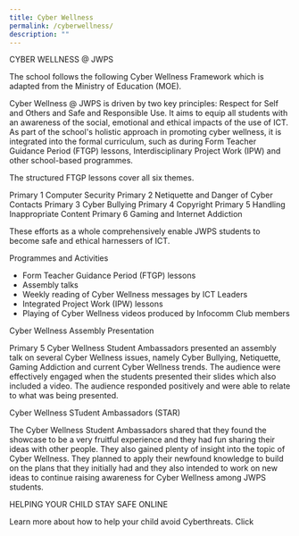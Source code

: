 ```yaml
---
title: Cyber Wellness
permalink: /cyberwellness/
description: ""
---
```

CYBER WELLNESS @ JWPS

The school follows the following Cyber Wellness Framework which is adapted from the Ministry of Education (MOE).


Cyber Wellness @ JWPS is driven by two key principles: Respect for Self and Others and Safe and Responsible Use. It aims to equip all students with an awareness of the social, emotional and ethical impacts of the use of ICT. As part of the school's holistic approach in promoting cyber wellness, it is integrated into the formal curriculum, such as during Form Teacher Guidance Period (FTGP) lessons, Interdisciplinary Project Work (IPW) and other school-based programmes.

The structured FTGP lessons cover all six themes.

Primary 1	Computer Security
Primary 2	Netiquette and Danger of Cyber Contacts 
Primary 3	Cyber Bullying 
Primary 4	Copyright 
Primary 5	Handling Inappropriate Content
Primary 6	Gaming and Internet Addiction

These efforts as a whole comprehensively enable JWPS students to become safe and ethical harnessers of ICT.

Programmes and Activities

* Form Teacher Guidance Period (FTGP) lessons
* Assembly talks
* Weekly reading of Cyber Wellness messages by ICT Leaders
* Integrated Project Work (IPW) lessons
* Playing of Cyber Wellness videos produced by Infocomm Club members

Cyber Wellness Assembly Presentation

Primary 5 Cyber Wellness Student Ambassadors presented an assembly talk on several Cyber Wellness issues, namely Cyber Bullying, Netiquette, Gaming Addiction and current Cyber Wellness trends. The audience were effectively engaged when the students presented their slides which also included a video. The audience responded positively and were able to relate to what was being presented.

 
Cyber Wellness STudent Ambassadors (STAR)

The Cyber Wellness Student Ambassadors shared that they found the showcase to be a very fruitful experience and they had fun sharing their ideas with other people. They also gained plenty of insight into the topic of Cyber Wellness. They planned to apply their newfound knowledge to build on the plans that they initially had and they also intended to work on new ideas to continue raising awareness for Cyber Wellness among JWPS students.


HELPING YOUR CHILD STAY SAFE ONLINE

  
Learn more about how to help your child avoid Cyberthreats. Click